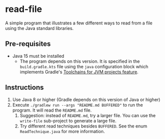 # read-file

A simple program that illustrates a few different ways to read from a file using the Java standard libraries.

## Pre-requisites

* Java 15 must be installed
  * The program depends on this version. It is specified in the `build.gradle.kts` file using the `java` configuration
    block which implements Gradle's [Toolchains for JVM projects feature](https://docs.gradle.org/current/userguide/toolchains.html). 

## Instructions

1. Use Java 8 or higher (Gradle depends on this version of Java or higher)
1. Execute `./gradlew run --args "README.md BUFFERED"` to run the program. It will read the `README.md` file.
    1. Suggestion: instead of `README.md`, try a larger file. You can use the `write-file` sub-project to generate a
       large file.
    1. Try different read techniques besides `BUFFERED`. See the enum `ReadTechnique.java` for more information.

